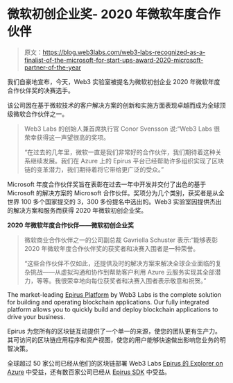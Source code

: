 # 微软初创企业奖- 2020 年微软年度合作伙伴

> 原文：<https://blog.web3labs.com/web3-labs-recognized-as-a-finalist-of-the-microsoft-for-start-ups-award-2020-microsoft-partner-of-the-year>

我们自豪地宣布，今天，Web3 实验室被提名为微软初创企业 2020 年微软年度合作伙伴奖的决赛选手。

该公司因在基于微软技术的客户解决方案的创新和实施方面表现卓越而成为全球顶级微软合作伙伴之一。

> Web3 Labs 的创始人兼首席执行官 Conor Svensson 说:“Web3 Labs 很荣幸获得这一声望很高的奖项。
> 
> “在过去的几年里，微软一直是我们非常好的合作伙伴，我们期待着这种关系继续发展。我们在 Azure 上的 Epirus 平台已经帮助许多组织实现了区块链的变革潜力，我们期待着将它带给更广泛的受众。”

Microsoft 年度合作伙伴奖旨在表彰在过去一年中开发并交付了出色的基于 Microsoft 的解决方案的 Microsoft 合作伙伴。奖项分为几个类别，获奖者是从全世界 100 多个国家提交的 3，300 多份提名中选出的。Web3 实验室因提供杰出的解决方案和服务而获得 2020 年微软初创企业奖。

**2020 年微软年度合作伙伴——微软初创企业奖**

> 微软商业合作伙伴之一的公司副总裁 Gavriella Schuster 表示:“能够表彰 2020 年微软年度合作伙伴奖的获奖者和决赛入围者是一种荣誉。
> 
> “这些合作伙伴不仅如此，还提供及时的解决方案来解决全球企业面临的复杂挑战——从虚拟沟通和协作到帮助客户利用 Azure 云服务实现其全部潜力，等等。我很荣幸地向每位获奖者和决赛入围者表示敬意和祝贺。”

The market-leading [Epirus Platform](https://www.web3labs.com/epirus) by Web3 Labs is the complete solution for building and operating blockchain applications. Our fully integrated platform allows you to quickly build and deploy blockchain applications to drive your business.

Epirus 为您所有的区块链互动提供了一个单一的来源，使您的团队更有生产力。其可访问的区块链应用程序和资产视图，使您的用户能够快速做出影响您业务的明智决策。

全球超过 50 家公司已经从他们的区块链部署 Web3 Labs [Epirus 的 Explorer on Azure](https://www.web3labs.com/epirus-explorer) 中受益，还有数百家公司已经从 [Epirus SDK](https://www.web3labs.com/web3j) 中受益。